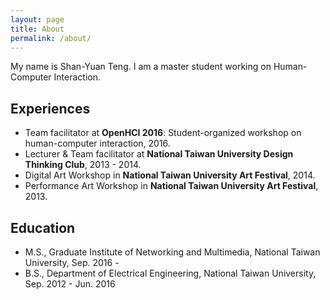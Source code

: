 ```yaml
---
layout: page 
title: About
permalink: /about/
---
```


My name is Shan-Yuan Teng. I am a master student working on Human-Computer Interaction.

## Experiences

* Team facilitator at **OpenHCI 2016**: Student-organized workshop on human-computer interaction, 2016.
* Lecturer & Team facilitator at **National Taiwan University Design Thinking Club**, 2013 - 2014.
* Digital Art Workshop in **National Taiwan University Art Festival**, 2014.
* Performance Art Workshop in **National Taiwan University Art Festival**, 2013.
 
## Education

* M.S., Graduate Institute of Networking and Multimedia, National Taiwan University, Sep. 2016 -
* B.S., Department of Electrical Engineering, National Taiwan University, Sep. 2012 - Jun. 2016

